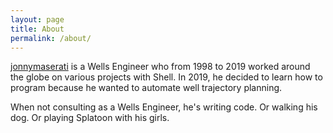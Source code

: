 ```yaml
---
layout: page
title: About
permalink: /about/
---
```


[jonnymaserati][jonnymaserati] is a Wells Engineer who from 1998 to 2019 worked around the globe on various projects with Shell. In 2019, he decided to learn how to program because he wanted to automate well trajectory planning.

When not consulting as a Wells Engineer, he's writing code. Or walking his dog. Or playing Splatoon with his girls.

[jonnymaserati]: https://github.com/jonnymaserati
